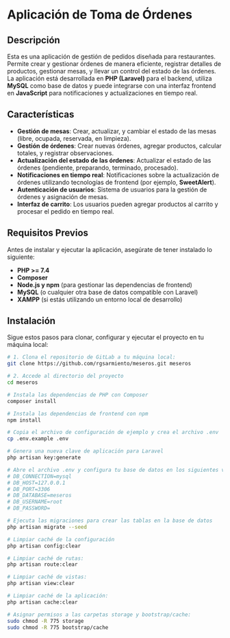 # Aplicación de Toma de Órdenes

## Descripción

Esta es una aplicación de gestión de pedidos diseñada para restaurantes. Permite crear y gestionar órdenes de manera eficiente, registrar detalles de productos, gestionar mesas, y llevar un control del estado de las órdenes. La aplicación está desarrollada en **PHP (Laravel)** para el backend, utiliza **MySQL** como base de datos y puede integrarse con una interfaz frontend en **JavaScript** para notificaciones y actualizaciones en tiempo real.

## Características

- **Gestión de mesas**: Crear, actualizar, y cambiar el estado de las mesas (libre, ocupada, reservada, en limpieza).
- **Gestión de órdenes**: Crear nuevas órdenes, agregar productos, calcular totales, y registrar observaciones.
- **Actualización del estado de las órdenes**: Actualizar el estado de las órdenes (pendiente, preparando, terminado, procesado).
- **Notificaciones en tiempo real**: Notificaciones sobre la actualización de órdenes utilizando tecnologías de frontend (por ejemplo, **SweetAlert**).
- **Autenticación de usuarios**: Sistema de usuarios para la gestión de órdenes y asignación de mesas.
- **Interfaz de carrito**: Los usuarios pueden agregar productos al carrito y procesar el pedido en tiempo real.
  
## Requisitos Previos

Antes de instalar y ejecutar la aplicación, asegúrate de tener instalado lo siguiente:

- **PHP >= 7.4**
- **Composer**
- **Node.js y npm** (para gestionar las dependencias de frontend)
- **MySQL** (o cualquier otra base de datos compatible con Laravel)
- **XAMPP** (si estás utilizando un entorno local de desarrollo)

## Instalación

Sigue estos pasos para clonar, configurar y ejecutar el proyecto en tu máquina local:
```bash
# 1. Clona el repositorio de GitLab a tu máquina local:
git clone https://github.com/rgsarmiento/meseros.git meseros

# 2. Accede al directorio del proyecto
cd meseros

# Instala las dependencias de PHP con Composer
composer install

# Instala las dependencias de frontend con npm
npm install

# Copia el archivo de configuración de ejemplo y crea el archivo .env
cp .env.example .env

# Genera una nueva clave de aplicación para Laravel
php artisan key:generate

# Abre el archivo .env y configura tu base de datos en los siguientes valores
# DB_CONNECTION=mysql
# DB_HOST=127.0.0.1
# DB_PORT=3306
# DB_DATABASE=meseros
# DB_USERNAME=root
# DB_PASSWORD=

# Ejecuta las migraciones para crear las tablas en la base de datos
php artisan migrate --seed

# Limpiar caché de la configuración
php artisan config:clear

# Limpiar caché de rutas:
php artisan route:clear

# Limpiar caché de vistas:
php artisan view:clear

# Limpiar caché de la aplicación:
php artisan cache:clear

# Asignar permisos a las carpetas storage y bootstrap/cache:
sudo chmod -R 775 storage
sudo chmod -R 775 bootstrap/cache
